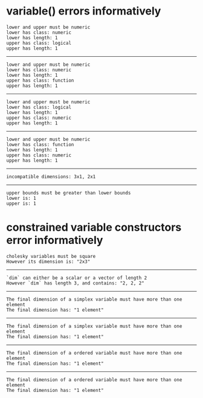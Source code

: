 # variable() errors informatively

    lower and upper must be numeric
    lower has class: numeric
    lower has length: 1
    upper has class: logical
    upper has length: 1

---

    lower and upper must be numeric
    lower has class: numeric
    lower has length: 1
    upper has class: function
    upper has length: 1

---

    lower and upper must be numeric
    lower has class: logical
    lower has length: 1
    upper has class: numeric
    upper has length: 1

---

    lower and upper must be numeric
    lower has class: function
    lower has length: 1
    upper has class: numeric
    upper has length: 1

---

    incompatible dimensions: 3x1, 2x1

---

    upper bounds must be greater than lower bounds
    lower is: 1
    upper is: 1

# constrained variable constructors error informatively

    cholesky variables must be square
    However its dimension is: "2x3"

---

    `dim` can either be a scalar or a vector of length 2
    However `dim` has length 3, and contains: "2, 2, 2"

---

    The final dimension of a simplex variable must have more than one element
    The final dimension has: "1 element"

---

    The final dimension of a simplex variable must have more than one element
    The final dimension has: "1 element"

---

    The final dimension of a ordered variable must have more than one element
    The final dimension has: "1 element"

---

    The final dimension of a ordered variable must have more than one element
    The final dimension has: "1 element"

